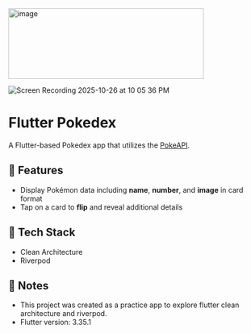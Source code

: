 <img width="387" height="140" alt="image" src="https://github.com/user-attachments/assets/bc4a18cd-668b-4c69-8739-64ec0c35c890" />


![Screen Recording 2025-10-26 at 10 05 36 PM](https://github.com/user-attachments/assets/347cbcf5-6e1f-4534-bf39-3a7945efad3a)

# Flutter Pokedex

A Flutter-based Pokedex app that utilizes the [PokeAPI](https://pokeapi.co/docs/v2#pokemon).

## 🚀 Features
- Display Pokémon data including **name**, **number**, and **image** in card format  
- Tap on a card to **flip** and reveal additional details

## 🧩 Tech Stack
- Clean Architecture
- Riverpod

## 📌 Notes
- This project was created as a practice app to explore flutter clean architecture and riverpod.
- Flutter version: 3.35.1
